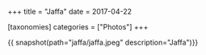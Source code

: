 +++
title = "Jaffa"
date = 2017-04-22

[taxonomies]
categories = ["Photos"]
+++

{{ snapshot(path="jaffa/jaffa.jpeg" description="Jaffa")}}
